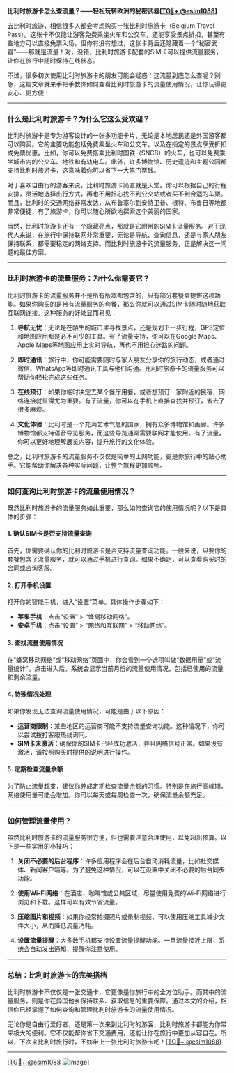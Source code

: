**比利时旅游卡怎么查流量？——轻松玩转欧洲的秘密武器[[TG💪+ @esim1088](https://t.me/s/esim1088)]**

去比利时旅游，相信很多人都会考虑购买一张比利时旅游卡（Belgium Travel Pass）。这张卡不仅能让游客免费乘坐火车和公交车，还能享受景点折扣，甚至有些地方可以直接免票入场。但你有没有想过，这张卡背后还隐藏着一个“秘密武器”——那就是流量！对，没错，比利时旅游卡配套的SIM卡可以提供流量服务，让你在旅行中随时保持在线状态。

不过，很多初次使用比利时旅游卡的朋友可能会疑惑：这流量到底怎么查呢？别急，这篇文章就来手把手教你如何查看比利时旅游卡的流量使用情况，让你玩得更安心、更方便！

---

### **什么是比利时旅游卡？为什么它这么受欢迎？**

比利时旅游卡是专为游客设计的一张多功能卡片，无论是本地居民还是外国游客都可以购买。它的主要功能包括免费乘坐火车和公交车，以及在指定的景点享受折扣或免票优惠。比如，你可以免费搭乘比利时国铁（SNCB）的火车，也可以免费乘坐城市内的公交车、地铁和有轨电车。此外，许多博物馆、历史遗迹和主题公园都支持比利时旅游卡，这意味着你可以省下一大笔门票钱。

对于喜欢自由行的游客来说，比利时旅游卡简直就是天堂。你可以根据自己的行程安排，灵活地选择出行方式，再也不用担心找不到公交站或者买不到合适的车票。而且，比利时的交通网络非常发达，从布鲁塞尔到安特卫普、根特、布鲁日等地都非常便捷，有了旅游卡，你可以随心所欲地探索这个美丽的国家。

当然，比利时旅游卡还有一个隐藏亮点，那就是它附带的SIM卡流量服务。对于现代人来说，在旅行中保持联网非常重要，无论是导航、查询信息，还是与家人朋友保持联系，都需要稳定的网络支持。而比利时旅游卡的流量服务，正是解决这一问题的最佳方案。

---

### **比利时旅游卡的流量服务：为什么你需要它？**

比利时旅游卡的流量服务并不是所有版本都包含的，只有部分套餐会提供这项功能。如果你购买的是带有流量服务的套餐，那么你就可以通过SIM卡随时随地获取互联网连接。这种服务的好处显而易见：

1. **导航无忧**：无论是在陌生的城市里寻找景点，还是规划下一步行程，GPS定位和地图应用都是必不可少的工具。有了流量支持，你可以在Google Maps、Apple Maps等地图应用上实时导航，再也不用担心迷路的问题。

2. **即时通讯**：旅行中，你可能需要随时与家人朋友分享你的旅行动态，或者通过微信、WhatsApp等即时通讯工具与他们沟通。比利时旅游卡的流量服务可以帮助你轻松完成这些任务。

3. **在线预订**：如果你临时决定去某个餐厅用餐，或者想预订一家附近的民宿，网络连接就显得尤为重要。有了流量，你可以在手机上直接查找并预订，省去了很多麻烦。

4. **文化体验**：比利时是一个充满艺术气息的国家，拥有众多博物馆和画廊。许多博物馆都支持语音导览服务，而这些导览通常需要联网才能使用。有了流量，你可以更好地理解展览内容，提升旅行的文化体验。

总之，比利时旅游卡的流量服务不仅仅是简单的上网功能，更是你旅行中的贴心助手。它能帮助你解决各种实际问题，让整个旅程更加顺畅。

---

### **如何查询比利时旅游卡的流量使用情况？**

既然比利时旅游卡的流量服务如此重要，那么如何查询它的使用情况呢？以下是具体的步骤：

#### **1. 确认SIM卡是否支持流量查询**
首先，你需要确认你的比利时旅游卡是否支持流量查询功能。一般来说，只要你的套餐包含了流量服务，就可以通过手机进行查询。如果不确定，可以查看购买时的合同或咨询客服。

#### **2. 打开手机设置**
打开你的智能手机，进入“设置”菜单。具体操作步骤如下：
- **苹果手机**：点击“设置” > “蜂窝移动网络”。
- **安卓手机**：点击“设置” > “网络和互联网” > “移动网络”。

#### **3. 查找流量使用情况**
在“蜂窝移动网络”或“移动网络”页面中，你会看到一个选项叫做“数据用量”或“流量统计”。点击进入后，系统会显示当前月份的流量使用情况，包括已使用的流量和剩余流量。

#### **4. 特殊情况处理**
如果你发现无法查询流量使用情况，可能是由于以下原因：
- **运营商限制**：某些地区的运营商可能不支持流量查询功能。这种情况下，你可以尝试拨打客服热线询问。
- **SIM卡未激活**：确保你的SIM卡已经成功激活，并且网络信号正常。如果没有激活，请按照购买时提供的说明进行操作。

#### **5. 定期检查流量余额**
为了防止流量超支，建议你养成定期检查流量余额的习惯。特别是在旅行高峰期，网络使用量可能会增加。你可以每天或每周检查一次，确保流量余额充足。

---

### **如何管理流量使用？**

虽然比利时旅游卡的流量服务很方便，但也需要注意合理使用，以免超出预算。以下是一些实用的小技巧：

1. **关闭不必要的后台程序**：许多应用程序会在后台自动消耗流量，比如社交媒体、新闻客户端等。为了避免这种情况，可以在设置中关闭不必要的后台同步功能。

2. **使用Wi-Fi网络**：在酒店、咖啡馆或公共区域，尽量使用免费的Wi-Fi网络进行浏览和下载。这样可以有效节省流量。

3. **压缩图片和视频**：如果你经常拍摄照片或录制视频，可以使用压缩工具减少文件大小，从而降低流量消耗。

4. **设置流量提醒**：大多数手机都支持设置流量提醒功能。一旦流量接近上限，系统会自动发出通知，提醒你注意使用。

---

### **总结：比利时旅游卡的完美搭档**

比利时旅游卡不仅仅是一张交通卡，它更像是你旅行中的全方位助手。而其中的流量服务，则是你在异国他乡保持联系、获取信息的重要保障。通过本文的介绍，相信你已经掌握了如何查询和管理比利时旅游卡的流量使用情况。

无论你是自由行爱好者，还是第一次来到比利时的游客，比利时旅游卡都能为你带来极大的便利。它不仅能帮你省下交通费用，还能让你在旅行中更加从容自在。所以，下次来比利时旅行时，不妨带上一张比利时旅游卡吧！[[TG💪+ @esim1088](https://t.me/s/esim1088)]

---

[[TG💪+ @esim1088](https://t.me/s/esim1088) ![Image](https://i.postimg.cc/4NQfJmqS/Snipaste-2025-05-13-00-14-12.png)]